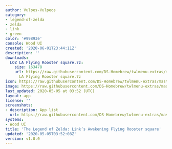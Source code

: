 ```yaml
---
author: Vulpes-Vulpeos
category:
- legend-of-zelda
- zelda
- link
- green
color: '#99893e'
console: Wood UI
created: '2020-06-01T23:44:11Z'
description: ''
downloads:
  LOZ LA Flying Rooster square.7z:
    size: 163478
    url: https://raw.githubusercontent.com/DS-Homebrew/twlmenu-extras/master/_nds/TWiLightMenu/akmenu/themes/LOZ
      LA Flying Rooster square.7z
icon: https://raw.githubusercontent.com/DS-Homebrew/twlmenu-extras/master/_nds/TWiLightMenu/akmenu/themes/meta/LOZ%20LA%20Flying%20Rooster%20square/icon.png
image: https://raw.githubusercontent.com/DS-Homebrew/twlmenu-extras/master/_nds/TWiLightMenu/akmenu/themes/meta/LOZ%20LA%20Flying%20Rooster%20square/icon.png
last_updated: 2020-05-05 at 03:52 (UTC)
layout: app
license: ''
screenshots:
- description: App list
  url: https://raw.githubusercontent.com/DS-Homebrew/twlmenu-extras/master/_nds/TWiLightMenu/akmenu/themes/meta/LOZ%20LA%20Flying%20Rooster%20square/screenshots/app-list.png
systems:
- Wood UI
title: 'The Legend of Zelda: Link’s Awakening Flying Rooster square'
updated: '2020-05-05T03:52:08Z'
version: v1.0.0
---
```


